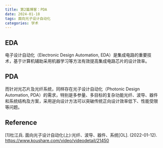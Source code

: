 ```yaml
---
title: 第2篇博客：PDA
date: 2024-01-18 
tags: 面向光子设计自动化
categories: 学术
---
```


## EDA

电子设计自动化（Electronic Design Automation, EDA）是集成电路的重要技术，基于计算机辅助采用机器学习等方法有效提高集成电路芯片的设计效率。

## PDA

而针对光芯片及光纤系统，同样存在光子设计自动化（Photonic Design Automation, PDA）的需求，特别是多参量、多目标的复杂功能光纤、波导、器件和系统结构及方案，采用逆向设计方法可以突破传统正向设计效率低下、性能受限等问题。

## Reference

[1]杜江兵. 面向光子设计自动化(上)∶光纤、波导、器件、系统[OL]. (2022-01-12). https://www.koushare.com/video/videodetail/21450